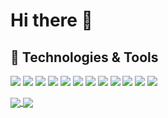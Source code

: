 # Hi there 👋

## 🔧 Technologies & Tools
![](https://img.shields.io/badge/OS-Windows-141321?style=flat&logo=windows&logoColor=white&labelColor=fe428e)
![](https://img.shields.io/badge/OS-Mac%20OS-141321?style=flat&logo=apple&logoColor=white&labelColor=fe428e)
![](https://img.shields.io/badge/Editor-VSCode-141321?style=flat&logo=visual-studio-code&logoColor=white&labelColor=fe428e)
![](https://img.shields.io/badge/Code-Python-141321?style=flat&logo=python&logoColor=white&labelColor=fe428e)
![](https://img.shields.io/badge/Code-JavaScript-141321?style=flat&logo=javascript&logoColor=white&labelColor=fe428e)
![](https://img.shields.io/badge/Code-TypeScript-141321?style=flat&logo=typescript&logoColor=white&labelColor=fe428e)
![](https://img.shields.io/badge/Code-Make-141321?style=flat&logo=cmake&logoColor=white&labelColor=fe428e)
![](https://img.shields.io/badge/Code-React-141321?style=flat&logo=react&logoColor=white&labelColor=fe428e)
![](https://img.shields.io/badge/Shell-zsh-141321?style=flat&logo=gnu-bash&logoColor=white&labelColor=fe428e)
![](https://img.shields.io/badge/Tools-PostgreSQL-141321?style=flat&logo=postgresql&logoColor=white&labelColor=fe428e)
![](https://img.shields.io/badge/Tools-Docker-141321?style=flat&logo=docker&logoColor=white&labelColor=fe428e)
![](https://img.shields.io/badge/Cloud-Linode-141321?style=flat&logo=linode&logoColor=white&labelColor=fe428e)

<a href="https://github.com/brendon1555">
  <img align="center" src="https://github-readme-stats.vercel.app/api?username=brendon1555&show_icons=true&theme=radical&hide=issues" />
</a>
<a href="https://github.com/anuraghazra/convoychat">
  <img align="center" src="https://github-readme-stats.vercel.app/api/top-langs/?username=brendon1555&theme=radical&layout=compact" />
</a>

<!--
**brendon1555/brendon1555** is a ✨ _special_ ✨ repository because its `README.md` (this file) appears on your GitHub profile.

Here are some ideas to get you started:

- 🔭 I’m currently working on ...
- 🌱 I’m currently learning ...
- 👯 I’m looking to collaborate on ...
- 🤔 I’m looking for help with ...
- 💬 Ask me about ...
- 📫 How to reach me: ...
- 😄 Pronouns: ...
- ⚡ Fun fact: ...
-->
